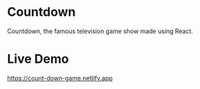 # Countdown
Countdown, the famous television game show made using React.

# Live Demo
https://count-down-game.netlify.app
